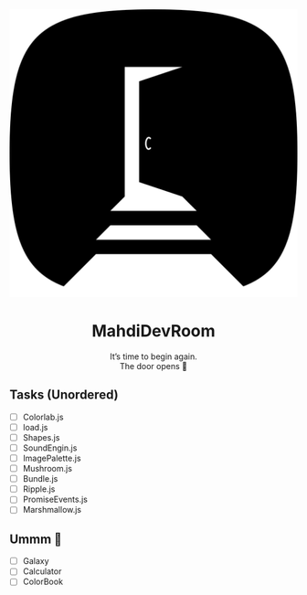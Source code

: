 <div align="center">
  <img src="./MahdiDevRoom.png">
  <h1> MahdiDevRoom </h1>
  <p>
    It’s time to begin again.<br>
    The door opens 🚪
  </p>
</div>

## Tasks️ (Unordered) 
- [ ] Colorlab.js
- [ ] load.js
- [ ] Shapes.js
- [ ] SoundEngin.js
- [ ] ImagePalette.js
- [ ] Mushroom.js
- [ ] Bundle.js
- [ ] Ripple.js
- [ ] PromiseEvents.js
- [ ] Marshmallow.js

## Ummm 🤔
- [ ] Galaxy 
- [ ] Calculator 
- [ ] ColorBook 